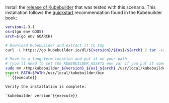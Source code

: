 Install the [release of Kubebuilder](https://github.com/kubernetes-sigs/kubebuilder/releases) that was tested with this scenario. This installation follows the [quickstart](https://book.kubebuilder.io/quick-start.html) recommendation found in the Kubebuilder book:

```bash
version=2.3.1
os=$(go env GOOS)
arch=$(go env GOARCH)

# Download Kubebuilder and extract it to tmp
curl -L https://go.kubebuilder.io/dl/${version}/${os}/${arch} | tar -xz -C /tmp/

# Move to a long-term location and put it on your path
# (you'll need to set the KUBEBUILDER_ASSETS env var if you put it somewhere else)
sudo mv /tmp/kubebuilder_${version}_${os}_${arch} /usr/local/kubebuilder
export PATH=$PATH:/usr/local/kubebuilder/bin
```{{execute}}

Verify the installation is complete:

`kubebuilder version`{{execute}}
